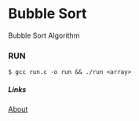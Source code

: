 # Bubble Sort

Bubble Sort Algorithm

### RUN

`$ gcc run.c -o run && ./run <array>`

##### Links
[About](https://pt.wikipedia.org/wiki/Bubble_sort)
